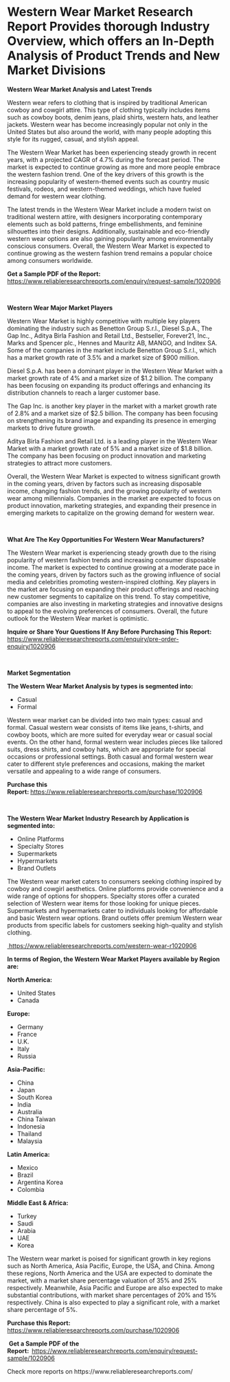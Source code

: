 <p><h1>Western Wear Market Research Report Provides thorough Industry Overview, which offers an In-Depth Analysis of Product Trends and New Market Divisions</h1></p><p><strong>Western Wear Market Analysis and Latest Trends</strong></p>
<p><p>Western wear refers to clothing that is inspired by traditional American cowboy and cowgirl attire. This type of clothing typically includes items such as cowboy boots, denim jeans, plaid shirts, western hats, and leather jackets. Western wear has become increasingly popular not only in the United States but also around the world, with many people adopting this style for its rugged, casual, and stylish appeal.</p><p>The Western Wear Market has been experiencing steady growth in recent years, with a projected CAGR of 4.7% during the forecast period. The market is expected to continue growing as more and more people embrace the western fashion trend. One of the key drivers of this growth is the increasing popularity of western-themed events such as country music festivals, rodeos, and western-themed weddings, which have fueled demand for western wear clothing.</p><p>The latest trends in the Western Wear Market include a modern twist on traditional western attire, with designers incorporating contemporary elements such as bold patterns, fringe embellishments, and feminine silhouettes into their designs. Additionally, sustainable and eco-friendly western wear options are also gaining popularity among environmentally conscious consumers. Overall, the Western Wear Market is expected to continue growing as the western fashion trend remains a popular choice among consumers worldwide.</p></p>
<p><strong>Get a Sample PDF of the Report:&nbsp;</strong> <a href="https://www.reliableresearchreports.com/enquiry/request-sample/1020906">https://www.reliableresearchreports.com/enquiry/request-sample/1020906</a></p>
<p>&nbsp;</p>
<p><strong>Western Wear Major Market Players</strong></p>
<p><p>Western Wear Market is highly competitive with multiple key players dominating the industry such as Benetton Group S.r.l., Diesel S.p.A., The Gap Inc., Aditya Birla Fashion and Retail Ltd., Bestseller, Forever21, Inc., Marks and Spencer plc., Hennes and Mauritz AB, MANGO, and Inditex SA. Some of the companies in the market include Benetton Group S.r.l., which has a market growth rate of 3.5% and a market size of $900 million.</p><p>Diesel S.p.A. has been a dominant player in the Western Wear Market with a market growth rate of 4% and a market size of $1.2 billion. The company has been focusing on expanding its product offerings and enhancing its distribution channels to reach a larger customer base.</p><p>The Gap Inc. is another key player in the market with a market growth rate of 2.8% and a market size of $2.5 billion. The company has been focusing on strengthening its brand image and expanding its presence in emerging markets to drive future growth.</p><p>Aditya Birla Fashion and Retail Ltd. is a leading player in the Western Wear Market with a market growth rate of 5% and a market size of $1.8 billion. The company has been focusing on product innovation and marketing strategies to attract more customers.</p><p>Overall, the Western Wear Market is expected to witness significant growth in the coming years, driven by factors such as increasing disposable income, changing fashion trends, and the growing popularity of western wear among millennials. Companies in the market are expected to focus on product innovation, marketing strategies, and expanding their presence in emerging markets to capitalize on the growing demand for western wear.</p></p>
<p>&nbsp;</p>
<p><strong>What Are The Key Opportunities For Western Wear Manufacturers?</strong></p>
<p><p>The Western Wear market is experiencing steady growth due to the rising popularity of western fashion trends and increasing consumer disposable income. The market is expected to continue growing at a moderate pace in the coming years, driven by factors such as the growing influence of social media and celebrities promoting western-inspired clothing. Key players in the market are focusing on expanding their product offerings and reaching new customer segments to capitalize on this trend. To stay competitive, companies are also investing in marketing strategies and innovative designs to appeal to the evolving preferences of consumers. Overall, the future outlook for the Western Wear market is optimistic.</p></p>
<p><strong>Inquire or Share Your Questions If Any Before Purchasing This Report:</strong> <a href="https://www.reliableresearchreports.com/enquiry/pre-order-enquiry/1020906">https://www.reliableresearchreports.com/enquiry/pre-order-enquiry/1020906</a></p>
<p>&nbsp;</p>
<p><strong>Market Segmentation</strong></p>
<p><strong>The Western Wear Market Analysis by types is segmented into:</strong></p>
<p><ul><li>Casual</li><li>Formal</li></ul></p>
<p><p>Western wear market can be divided into two main types: casual and formal. Casual western wear consists of items like jeans, t-shirts, and cowboy boots, which are more suited for everyday wear or casual social events. On the other hand, formal western wear includes pieces like tailored suits, dress shirts, and cowboy hats, which are appropriate for special occasions or professional settings. Both casual and formal western wear cater to different style preferences and occasions, making the market versatile and appealing to a wide range of consumers.</p></p>
<p><strong>Purchase this Report:&nbsp;</strong><a href="https://www.reliableresearchreports.com/purchase/1020906">https://www.reliableresearchreports.com/purchase/1020906</a></p>
<p>&nbsp;</p>
<p><strong>The Western Wear Market Industry Research by Application is segmented into:</strong></p>
<p><ul><li>Online Platforms</li><li>Specialty Stores</li><li>Supermarkets</li><li>Hypermarkets</li><li>Brand Outlets</li></ul></p>
<p><p>The Western wear market caters to consumers seeking clothing inspired by cowboy and cowgirl aesthetics. Online platforms provide convenience and a wide range of options for shoppers. Specialty stores offer a curated selection of Western wear items for those looking for unique pieces. Supermarkets and hypermarkets cater to individuals looking for affordable and basic Western wear options. Brand outlets offer premium Western wear products from specific labels for customers seeking high-quality and stylish clothing.</p></p>
<p><a href="https://www.reliableresearchreports.com/western-wear-r1020906">&nbsp;https://www.reliableresearchreports.com/western-wear-r1020906</a></p>
<p><strong>In terms of Region, the Western Wear Market Players available by Region are:</strong></p>
<p>
    <p> <strong> North America: </strong>
        <ul>
            <li>United States</li>
            <li>Canada</li>
        </ul>
        </p> 
    <p> <strong> Europe: </strong>
        <ul>
            <li>Germany</li>
            <li>France</li>
            <li>U.K.</li>
            <li>Italy</li>
            <li>Russia</li>
        </ul>
        </p> 
    <p> <strong> Asia-Pacific: </strong>
        <ul>
            <li>China</li>
            <li>Japan</li>
            <li>South Korea</li>
            <li>India</li>
            <li>Australia</li>
            <li>China Taiwan</li>
            <li>Indonesia</li>
            <li>Thailand</li>
            <li>Malaysia</li>
        </ul>
        </p> 
    <p> <strong> Latin America: </strong>
        <ul>
            <li>Mexico</li>
            <li>Brazil</li>
            <li>Argentina Korea</li>
            <li>Colombia</li>
        </ul>
        </p> 
    <p> <strong> Middle East & Africa: </strong>
        <ul>
            <li>Turkey</li>
            <li>Saudi</li>
            <li>Arabia</li>
            <li>UAE</li>
            <li>Korea</li>
        </ul>
    </p>
    </p>
<p><p>The Western wear market is poised for significant growth in key regions such as North America, Asia Pacific, Europe, the USA, and China. Among these regions, North America and the USA are expected to dominate the market, with a market share percentage valuation of 35% and 25% respectively. Meanwhile, Asia Pacific and Europe are also expected to make substantial contributions, with market share percentages of 20% and 15% respectively. China is also expected to play a significant role, with a market share percentage of 5%.</p></p>
<p><strong>Purchase this Report: </strong><a href="https://www.reliableresearchreports.com/purchase/1020906">https://www.reliableresearchreports.com/purchase/1020906</a></p>
<p>&nbsp;<strong>Get a Sample PDF of the Report:&nbsp;&nbsp;</strong><a href="https://www.reliableresearchreports.com/enquiry/request-sample/1020906">https://www.reliableresearchreports.com/enquiry/request-sample/1020906</a></p>
<p><strong></strong></p>
<p>Check more reports on https://www.reliableresearchreports.com/</p>